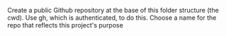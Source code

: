 Create a public Github repository at the base of this folder structure (the cwd).
Use gh, which is authenticated, to do this. 
Choose a name for the repo that reflects this project's purpose